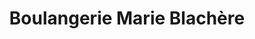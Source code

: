 ---
title: "Boulangerie Marie Blachère"
url: /onet-le-chateau/boulangerie-marie-blachere/
shop: Bäckerei
---
